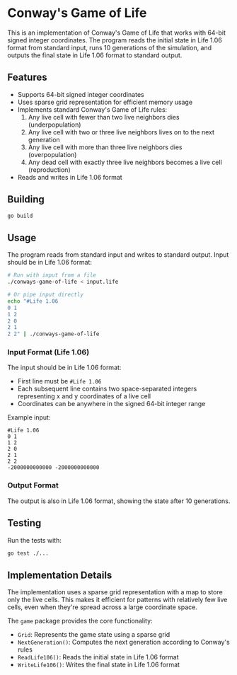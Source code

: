 # Conway's Game of Life

This is an implementation of Conway's Game of Life that works with 64-bit signed integer coordinates. The program reads the initial state in Life 1.06 format from standard input, runs 10 generations of the simulation, and outputs the final state in Life 1.06 format to standard output.

## Features

- Supports 64-bit signed integer coordinates
- Uses sparse grid representation for efficient memory usage
- Implements standard Conway's Game of Life rules:
  1. Any live cell with fewer than two live neighbors dies (underpopulation)
  2. Any live cell with two or three live neighbors lives on to the next generation
  3. Any live cell with more than three live neighbors dies (overpopulation)
  4. Any dead cell with exactly three live neighbors becomes a live cell (reproduction)
- Reads and writes in Life 1.06 format

## Building

```bash
go build
```

## Usage

The program reads from standard input and writes to standard output. Input should be in Life 1.06 format:

```bash
# Run with input from a file
./conways-game-of-life < input.life

# Or pipe input directly
echo "#Life 1.06
0 1
1 2
2 0
2 1
2 2" | ./conways-game-of-life
```

### Input Format (Life 1.06)

The input should be in Life 1.06 format:
- First line must be `#Life 1.06`
- Each subsequent line contains two space-separated integers representing x and y coordinates of a live cell
- Coordinates can be anywhere in the signed 64-bit integer range

Example input:
```
#Life 1.06
0 1
1 2
2 0
2 1
2 2
-2000000000000 -2000000000000
```

### Output Format

The output is also in Life 1.06 format, showing the state after 10 generations.

## Testing

Run the tests with:

```bash
go test ./...
```

## Implementation Details

The implementation uses a sparse grid representation with a map to store only the live cells. This makes it efficient for patterns with relatively few live cells, even when they're spread across a large coordinate space.

The `game` package provides the core functionality:
- `Grid`: Represents the game state using a sparse grid
- `NextGeneration()`: Computes the next generation according to Conway's rules
- `ReadLife106()`: Reads the initial state in Life 1.06 format
- `WriteLife106()`: Writes the final state in Life 1.06 format 